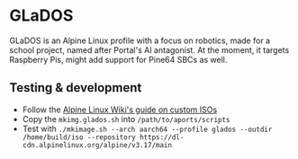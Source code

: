 # GLaDOS

GLaDOS is an Alpine Linux profile with a focus on robotics, made for a school project, named after Portal's AI antagonist.
At the moment, it targets Raspberry Pis, might add support for Pine64 SBCs as well.

## Testing & development

- Follow the [Alpine Linux Wiki's guide on custom ISOs](https://wiki.alpinelinux.org/wiki/How_to_make_a_custom_ISO_image_with_mkimage)
- Copy the `mkimg.glados.sh` into `/path/to/aports/scripts`
- Test with `./mkimage.sh --arch aarch64 --profile glados --outdir /home/build/iso --repository https://dl-cdn.alpinelinux.org/alpine/v3.17/main`
